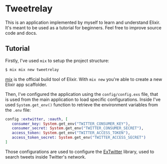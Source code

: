 # Tweetrelay
This is an application implemented by myself to learn and understand Elixir.
It's meant to be used as a tutorial for beginners.
Feel free to improve source code and docs.

## Tutorial
Firstly, I've used `mix` to setup the project structure:

```bash
$ mix mix new tweetrelay
```

[mix](https://hexdocs.pm/mix/Mix.html) is the official build tool of Elixir.
With `mix new` you're able to create a new Elixir app scaffolder.

Then, I've configured the application using the `config/config.exs` file, that is used from the main application to load specific configurations.
Inside I've used `System.get_env()` function to retrieve the environment variables from the `.env` file:

```elixir
config :extwitter, :oauth, [
   consumer_key: System.get_env("TWITTER_CONSUMER_KEY"),
   consumer_secret: System.get_env("TWITTER_CONSUMER_SECRET"),
   access_token: System.get_env("TWITTER_ACCESS_TOKEN"),
   access_token_secret: System.get_env("TWITTER_ACCESS_SECRET")
]
```

Those configurations are used to configure the [ExTwitter](https://github.com/parroty/extwitter) library, used to search tweets inside Twitter's network.
